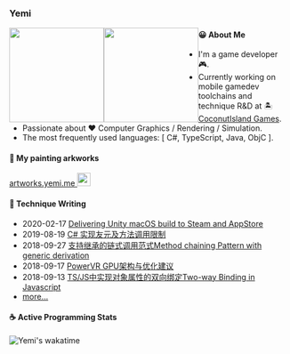 ### Yemi

<p>
<img style="float:left;" height="170" src="https://github-readme-stats.vercel.app/api?username=zcyemi&hide=contribs&count_private=true"/>
<img style="float:left;" height="170" src="https://github-readme-stats.vercel.app/api/top-langs/?username=zcyemi&layout=compact&hide=html&count_private=true&langs_count=6"/>
</p>

#### 😀 About Me

- I'm a game developer 🎮.
- Currently working on mobile gamedev toolchains and technique R&D at 🏝️[CoconutIsland Games](https://www.coconut.is/).
- Passionate about :heart: Computer Graphics / Rendering / Simulation.
- The most frequently used languages: [ C#, TypeScript, Java, ObjC ].

#### 🎨 My painting arkworks

<a href="https://artwork.yemi.me">
  <span>artworks.yemi.me</span>
  <image height="24" src="https://yemi.me/images/favicon.png">
</a>

#### 📝 Technique Writing

- 2020-02-17 [Delivering Unity macOS build to Steam and AppStore](https://yemi.me/2020/02/17/en/submit-unity-macos-build-to-steam-appstore/)
- 2019-08-19 [C# 实现友元及方法调用限制](https://yemi.me/2019/08/19/method-calling-restriction-csharp/)
- 2018-09-27 [支持继承的链式调用范式Method chaining Pattern with generic derivation](https://yemi.me/2018/09/27/method-chaining-with-derivation/)
- 2018-09-17 [PowerVR GPU架构与优化建议](https://yemi.me/2018/09/17/powervr-architecture-overview/)
- 2018-09-13 [TS/JS中实现对象属性的双向绑定Two-way Binding in Javascript](https://yemi.me/2018/09/13/js-two-way-binding/)
- [more...](https://yemi.me/archives/)

#### ☕ Active Programming Stats

![Yemi's wakatime](https://github-readme-stats.vercel.app/api/wakatime?username=zcyemi)

